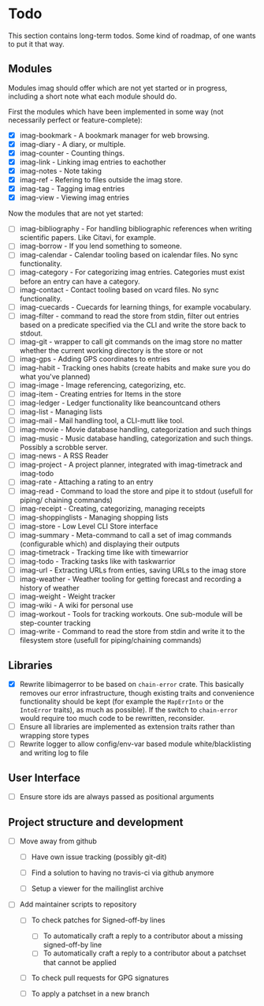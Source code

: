 # Todo

This section contains long-term todos. Some kind of roadmap, of one wants to put
it that way.

## Modules

Modules imag should offer which are not yet started or in progress, including a
short note what each module should do.

First the modules which have been implemented in some way (not necessarily
perfect or feature-complete):

- [x] imag-bookmark - A bookmark manager for web browsing.
- [x] imag-diary - A diary, or multiple.
- [x] imag-counter - Counting things.
- [x] imag-link - Linking imag entries to eachother
- [x] imag-notes - Note taking
- [x] imag-ref - Refering to files outside the imag store.
- [x] imag-tag - Tagging imag entries
- [x] imag-view - Viewing imag entries

Now the modules that are not yet started:

- [ ] imag-bibliography - For handling bibliographic references when writing
  scientific papers. Like Citavi, for example.
- [ ] imag-borrow - If you lend something to someone.
- [ ] imag-calendar - Calendar tooling based on icalendar files. No sync
  functionality.
- [ ] imag-category - For categorizing imag entries. Categories must exist
  before an entry can have a category.
- [ ] imag-contact - Contact tooling based on vcard files. No sync
  functionality.
- [ ] imag-cuecards - Cuecards for learning things, for example vocabulary.
- [ ] imag-filter - command to read the store from stdin, filter out entries
  based on a predicate specified via the CLI and write the store back to stdout.
- [ ] imag-git - wrapper to call git commands on the imag store no matter
  whether the current working directory is the store or not
- [ ] imag-gps - Adding GPS coordinates to entries
- [ ] imag-habit - Tracking ones habits (create habits and make sure you do what
  you've planned)
- [ ] imag-image - Image referencing, categorizing, etc.
- [ ] imag-item - Creating entries for Items in the store
- [ ] imag-ledger - Ledger functionality like beancountcand others
- [ ] imag-list - Managing lists
- [ ] imag-mail - Mail handling tool, a CLI-mutt like tool.
- [ ] imag-movie - Movie database handling, categorization and such things
- [ ] imag-music - Music database handling, categorization and such things.
  Possibly a scrobble server.
- [ ] imag-news - A RSS Reader
- [ ] imag-project - A project planner, integrated with imag-timetrack and
  imag-todo
- [ ] imag-rate - Attaching a rating to an entry
- [ ] imag-read - Command to load the store and pipe it to stdout (usefull for
  piping/ chaining commands)
- [ ] imag-receipt - Creating, categorizing, managing receipts
- [ ] imag-shoppinglists - Managing shopping lists
- [ ] imag-store - Low Level CLI Store interface
- [ ] imag-summary - Meta-command to call a set of imag commands (configurable
  which) and displaying their outputs
- [ ] imag-timetrack - Tracking time like with timewarrior
- [ ] imag-todo - Tracking tasks like with taskwarrior
- [ ] imag-url - Extracting URLs from enties, saving URLs to the imag store
- [ ] imag-weather - Weather tooling for getting forecast and recording a
  history of weather
- [ ] imag-weight - Weight tracker
- [ ] imag-wiki - A wiki for personal use
- [ ] imag-workout - Tools for tracking workouts. One sub-module will be
  step-counter tracking
- [ ] imag-write - Command to read the store from stdin and write it to the
  filesystem store (usefull for piping/chaining commands)

## Libraries

- [x] Rewrite libimagerror to be based on `chain-error` crate. This basically
  removes our error infrastructure, though existing traits and convenience
  functionality should be kept (for example the `MapErrInto` or the `IntoError`
  traits), as much as possible). If the switch to `chain-error` would require
  too much code to be rewritten, reconsider.
- [ ] Ensure all libraries are implemented as extension traits rather than
  wrapping store types
- [ ] Rewrite logger to allow config/env-var based module white/blacklisting and
  writing log to file

## User Interface

- [ ] Ensure store ids are always passed as positional arguments

## Project structure and development

- [ ] Move away from github
  - [ ] Have own issue tracking (possibly git-dit)
  - [ ] Find a solution to having no travis-ci via github anymore

  - [ ] Setup a viewer for the mailinglist archive
- [ ] Add maintainer scripts to repository
  - [ ] To check patches for Signed-off-by lines
	- [ ] To automatically craft a reply to a contributor about a missing
	  signed-off-by line
	- [ ] To automatically craft a reply to a contributor about a patchset that
	  cannot be applied
  - [ ] To check pull requests for GPG signatures
  - [ ] To apply a patchset in a new branch

